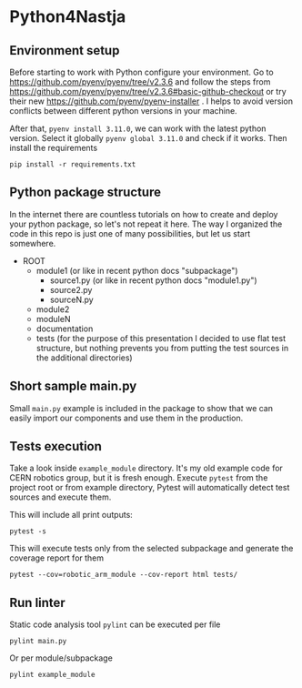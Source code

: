 # Python4Nastja

## Environment setup

Before starting to work with Python configure your environment. Go to https://github.com/pyenv/pyenv/tree/v2.3.6 and follow the steps from https://github.com/pyenv/pyenv/tree/v2.3.6#basic-github-checkout or try their new https://github.com/pyenv/pyenv-installer . I helps to avoid version conflicts between different python versions in your machine.

After that, `pyenv install 3.11.0`, we can work with the latest python version. Select it globally `pyenv global 3.11.0` and check if it works. Then install the requirements

```
pip install -r requirements.txt
```

## Python package structure

In the internet there are countless tutorials on how to create and deploy your python package, so let's not repeat it here. The way I organized the code in this repo is just one of many possibilities, but let us start somewhere.

- ROOT
  - module1 (or like in recent python docs "subpackage")
    - source1.py (or like in recent python docs "module1.py")
    - source2.py
    - sourceN.py
  - module2
  - moduleN
  - documentation
  - tests (for the purpose of this presentation I decided to use flat test structure, but nothing prevents you from putting the test sources in the additional directories)

## Short sample main.py

Small `main.py` example is included in the package to show that we can easily import our components and use them in the production.

## Tests execution

Take a look inside `example_module` directory. It's my old example code for CERN robotics group, but it is fresh enough. Execute `pytest` from the project root or from example directory, Pytest will automatically detect test sources and execute them.

This will include all print outputs:
```
pytest -s
```

This will execute tests only from the selected subpackage and generate the coverage report for them
```
pytest --cov=robotic_arm_module --cov-report html tests/
```

## Run linter

Static code analysis tool `pylint` can be executed per file

```
pylint main.py
```

Or per module/subpackage

```
pylint example_module
```
